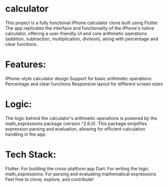 # calculator
This project is a fully functional iPhone calculator clone built using Flutter. The app replicates the interface and functionality of the iPhone's native calculator, offering a user-friendly UI and core arithmetic operations (addition, subtraction, multiplication, division), along with percentage and clear functions.

# Features:
iPhone-style calculator design
Support for basic arithmetic operations
Percentage and clear functions
Responsive layout for different screen sizes

# Logic:
The logic behind the calculator's arithmetic operations is powered by the math_expressions package (version ^2.6.0). This package simplifies expression parsing and evaluation, allowing for efficient calculation handling in the app.

# Tech Stack:
Flutter: For building the cross-platform app
Dart: For writing the logic
math_expressions: For parsing and evaluating mathematical expressions
Feel free to clone, explore, and contribute!
